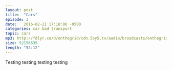 ```yaml
---
layout: post
title:  "Cars"
episode: 3
date:   2016-02-21 17:18:06 -0500
categories: car bad transport
topic: cars
mp3: http://fdlyr.co/d/onthegrid/cdn.5by5.tv/audio/broadcasts/onthegrid/2016/onthegrid-154.mp3
size: 52156635
length: "52:12"
---
```


Testing testing testing testing
